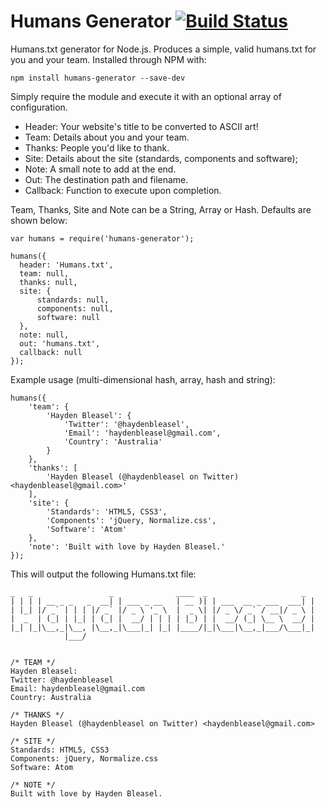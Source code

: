 # Humans Generator [![Build Status](https://travis-ci.org/haydenbleasel/humans-generator.svg?branch=master)](https://travis-ci.org/haydenbleasel/humans-generator)

Humans.txt generator for Node.js. Produces a simple, valid humans.txt for you and your team. Installed through NPM with:

```
npm install humans-generator --save-dev
```

Simply require the module and execute it with an optional array of configuration.

- Header: Your website's title to be converted to ASCII art!
- Team: Details about you and your team.
- Thanks: People you'd like to thank.
- Site: Details about the site (standards, components and software);
- Note: A small note to add at the end.
- Out: The destination path and filename.
- Callback: Function to execute upon completion.

Team, Thanks, Site and Note can be a String, Array or Hash. Defaults are shown below:

```
var humans = require('humans-generator');

humans({
  header: 'Humans.txt',
  team: null,
  thanks: null,
  site: {
      standards: null,
      components: null,
      software: null
  },
  note: null,
  out: 'humans.txt',
  callback: null
});
```

Example usage (multi-dimensional hash, array, hash and string):

```
humans({
    'team': {
        'Hayden Bleasel': {
            'Twitter': '@haydenbleasel',
            'Email': 'haydenbleasel@gmail.com',
            'Country': 'Australia'
        }
    },
    'thanks': [
        'Hayden Bleasel (@haydenbleasel on Twitter) <haydenbleasel@gmail.com>'
    ],
    'site': {
        'Standards': 'HTML5, CSS3',
        'Components': 'jQuery, Normalize.css',
        'Software': 'Atom'
    },
    'note': 'Built with love by Hayden Bleasel.'
});
```

This will output the following Humans.txt file:

```
_   _                 _              ____  _                     _
| | | | __ _ _   _  __| | ___ _ __   | __ )| | ___  __ _ ___  ___| |
| |_| |/ _` | | | |/ _` |/ _ \ '_ \  |  _ \| |/ _ \/ _` / __|/ _ \ |
|  _  | (_| | |_| | (_| |  __/ | | | | |_) | |  __/ (_| \__ \  __/ |
|_| |_|\__,_|\__, |\__,_|\___|_| |_| |____/|_|\___|\__,_|___/\___|_|
            |___/


/* TEAM */
Hayden Bleasel:
Twitter: @haydenbleasel
Email: haydenbleasel@gmail.com
Country: Australia

/* THANKS */
Hayden Bleasel (@haydenbleasel on Twitter) <haydenbleasel@gmail.com>

/* SITE */
Standards: HTML5, CSS3
Components: jQuery, Normalize.css
Software: Atom

/* NOTE */
Built with love by Hayden Bleasel.
```
